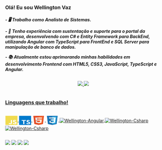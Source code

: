 <h3>Olá! Eu sou Wellington Vaz</h3>
<h5>
   <p> - 🖥️ Trabalho como Analista de Sistemas.</p>
   <p> - 👀 Tenho experiência com sustentação e suporte para o portal da empresa, desenvolvendo com C# e Entity Framework para BackEnd, utilizando Angular com TypeScript para FrontEnd e SQL Server para manipulação de banco de dados.</p>
   <p> - 📚 Atualmente estou aprimorando minhas habilidades em desenvolvimento Frontend com HTML5, CSS3, JavaScript, TypeScript e Angular.</p>
</h5>

##

<div align="center">
   <a href="https://github.com/WellingtonVXavier?tab=following">
      <img height="180em"
         src="https://github-readme-stats.vercel.app/api?username=WellingtonVXavier&show_icons=true&theme=tokyonight&include_all_commits=true&count_private=true" />
      <img height="180em"
         src="https://github-readme-stats.vercel.app/api/top-langs/?username=WellingtonVXavier&layout=compact&langs_count=7&theme=tokyonight" />
</div>
<div style="display: inline_block"><br>
</div>
</div>    
<h3><b>Linguagens que trabalho!</b></h3>   
<div style="display: inline_block"><br>
<img align="center" alt="Wellington-Js" height="30" width="40"
   src="https://raw.githubusercontent.com/devicons/devicon/master/icons/javascript/javascript-plain.svg">
<img align="center" alt="Wellington-Ts" height="30" width="40"
   src="https://raw.githubusercontent.com/devicons/devicon/master/icons/typescript/typescript-plain.svg">
<img align="center" alt="Wellington-HTML" height="30" width="40"
   src="https://raw.githubusercontent.com/devicons/devicon/master/icons/html5/html5-original.svg">
<img align="center" alt="Wellington-CSS" height="30" width="40"
   src="https://raw.githubusercontent.com/devicons/devicon/master/icons/css3/css3-original.svg">
<img align="center" alt="Wellington-Angular" height="30" width="40"
   src="https://cdn.jsdelivr.net/gh/devicons/devicon/icons/angularjs/angularjs-original.svg" />   
<img align="center" alt="Wellington-Csharp" height="30" width="40"
   src="https://cdn.jsdelivr.net/gh/devicons/devicon/icons/csharp/csharp-original.svg" />
   <img align="center" alt="Wellington-Csharp" height="30" width="40"
   src="https://cdn.jsdelivr.net/gh/devicons/devicon/icons/sql-server/sql-server-original.svg" />

</div>

##

<div>
<a href="https://instagram.com/wellington.vx?igshid=MzMyNGUyNmU2YQ==" target="_blank"><img src="https://img.shields.io/badge/-Instagram-%23E4405F?style=for-the-badge&logo=instagram&logoColor=white"
   target="_blank"><a>
<a href="https://discord.com/channels/@me" target="_blank"><img src="https://img.shields.io/badge/Discord-7289DA?style=for-the-badge&logo=discord&logoColor=white"
   target="_blank"></a>
<a href = "mailto:wellingtonvxavier@gmail.com"><img src="https://img.shields.io/badge/-Gmail-%23333?style=for-the-badge&logo=gmail&logoColor=white" 
   target="_blank"></a>
<a href="https://www.linkedin.com/in/wellington-vaz-xavier-091809220/" target="_blank"><img src="https://img.shields.io/badge/-LinkedIn-%230077B5?style=for-the-badge&logo=linkedin&logoColor=white"
   target="_blank"></a>
</div>
